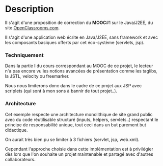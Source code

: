 # Description #

Il s'agit d'une proposition de correction du **MOOC**#1 sur le Java/J2EE, du site [OpenClassrooms.com](http://openclassrooms.com/courses/developpez-des-sites-web-avec-java-ee).

Il s'agit d'une application web écrite en Java/J2EE, sans framework et avec les composants basiques offerts par cet éco-système (servlets, jsp).

### Techniquement ###

Dans la partie I du cours correspondant au MOOC de ce projet, le lecteur n'a pas encore vu les notions avancées de présentation comme les taglibs, la JSTL, velocity ou freemarker.

Nous nous limiterons donc dans le cadre de ce projet aux JSP avec scriplets (qui sont à mon sons à bannir de tout projet..).

### Architecture ###

Cet exemple respecte une architecture monolithique de site grand public avec du code réutilisable structuré (inputs, helpers, servlets..) respectant le principe de responsabilité unique, tout ceci dans un but purement but didactique.

On aurait très bien pu se limiter à 3 fichiers (servlet, jsp, web.xml). 

Cependant l'approche choisie dans cette implémentation est à privilégier dès lors que l'on souhaite un projet maintenable et partagé avec d'autres collaborateurs. 